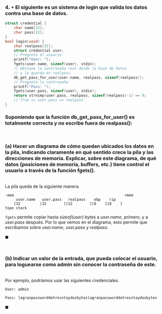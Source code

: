 ### 4. ⋆ El siguiente es un sistema de login que valida los datos contra una base de datos.

```C
struct credential {
    char name[32];
    char pass[32];
}
bool login(void) {
    char realpass[32];
    struct credential user;
    // Pregunta el usuario
    printf("User: ");
    fgets(user.name, sizeof(user), stdin);
    // Obtiene la contraseña real desde la base de datos 
    // y lo guarda en realpass
    db_get_pass_for_user(user.name, realpass, sizeof(realpass));
    // Pregunta la contraseña
    printf("Pass: ");
    fgets(user.pass, sizeof(user), stdin);
    return strncmp(user.pass, realpass, sizeof(realpass)-1) == 0;
    // True si user.pass == realpass
}
```

### Suponiendo que la función db_get_pass_for_user() es totalmente correcta y no escribe fuera de realpass():

<br>

### (a) Hacer un diagrama de cómo quedan ubicados los datos en la pila, indicando claramente en qué sentido crece la pila y las direcciones de memoria. Explicar, sobre este diagrama, de qué datos (posiciones de memoria, buffers, etc.) tiene control el usuario a través de la función fgets().

\
La pila queda de la siguiente manera.

```
-mem                                                   +mem
     user.name   user.pass   realpass    ebp    rip
    [32         |32        ][32        ][8    ][8    ]   
tope stack                                                    
```

`fgets` permite copiar hasta *sizeof(user)* bytes a *user.name*, primero, y a *user.pass* después. Por lo que vemos en el diagrama, esto permite que escribamos sobre *user.name*, *user.pass* y *realpass*. 

$\blacksquare$


<br>

### (b) Indicar un valor de la entrada, que pueda colocar el usuario, para loguearse como admin sin conocer la contraseña de este.

\
Por ejemplo, podríamos usar las siguientes credenciales.
```
User: admin

Pass: lagranpassworddetreintaydosbyteslagranpassworddetreintaydosbytes
```

$\blacksquare$
